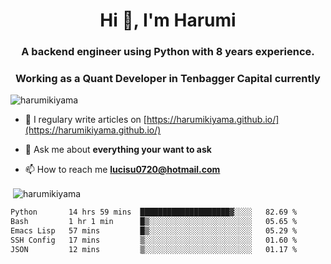 <h1 align="center">Hi 👋, I'm Harumi</h1>
<h3 align="center">A backend engineer using <b>Python</b> with 8 years experience.</h3>
<h3 align="center">Working as a Quant Developer in <b>Tenbagger Capital</b> currently</h3>

<p align="left"> <img src="https://komarev.com/ghpvc/?username=harumikiyama" alt="harumikiyama" /> </p>


- 📝 I regulary write articles on [https://harumikiyama.github.io/](https://harumikiyama.github.io/)

- 💬 Ask me about **everything your want to ask**

- 📫 How to reach me **lucisu0720@hotmail.com**

<p>&nbsp;<img align="center" src="https://github-readme-stats.vercel.app/api?username=harumikiyama&show_icons=true" alt="harumikiyama" /></p>


<!--START_SECTION:waka-->

```txt
Python       14 hrs 59 mins  ████████████████████▓░░░░   82.69 %
Bash         1 hr 1 min      █▒░░░░░░░░░░░░░░░░░░░░░░░   05.65 %
Emacs Lisp   57 mins         █▒░░░░░░░░░░░░░░░░░░░░░░░   05.29 %
SSH Config   17 mins         ▒░░░░░░░░░░░░░░░░░░░░░░░░   01.60 %
JSON         12 mins         ▒░░░░░░░░░░░░░░░░░░░░░░░░   01.17 %
```

<!--END_SECTION:waka-->
